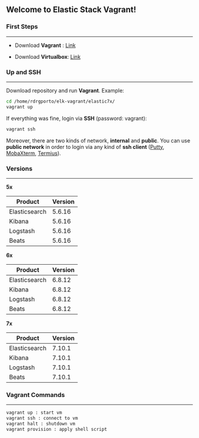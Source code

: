 ## Welcome to Elastic Stack Vagrant!

### First Steps
------

- Download **Vagrant** : [Link](https://www.vagrantup.com/downloads.html)

- Download **Virtualbox**: [Link](https://www.virtualbox.org/wiki/Downloads)

### Up and SSH
------

Download repository and run **Vagrant**. Example:

```bash
cd /home/rdrgporto/elk-vagrant/elastic7x/
vagrant up
```

If everything was fine, login via **SSH** (password: vagrant):

```bash
vagrant ssh
```

Moreover, there are two kinds of network, **internal** and **public**. You can use **public network** in order to login via any kind of **ssh client** ([Putty](https://www.putty.org/), [MobaXterm](https://mobaxterm.mobatek.net/), [Termius](https://www.termius.com/)).

### Versions
------

**5x**

| Product       | Version |
| ------------- | ------- |
| Elasticsearch | 5.6.16  |
| Kibana        | 5.6.16  |
| Logstash      | 5.6.16  |
| Beats         | 5.6.16  |

**6x**

| Product       | Version |
| ------------- | ------- |
| Elasticsearch | 6.8.12  |
| Kibana        | 6.8.12  |
| Logstash      | 6.8.12  |
| Beats         | 6.8.12  |

**7x**

| Product       | Version |
| ------------- | ------- |
| Elasticsearch | 7.10.1  |
| Kibana        | 7.10.1  |
| Logstash      | 7.10.1  |
| Beats         | 7.10.1  |

### Vagrant Commands
------

```bash
vagrant up : start vm
vagrant ssh : connect to vm
vagrant halt : shutdown vm
vagrant provision : apply shell script
```
